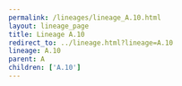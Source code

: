 ```yaml
---
permalink: /lineages/lineage_A.10.html
layout: lineage_page
title: Lineage A.10
redirect_to: ../lineage.html?lineage=A.10
lineage: A.10
parent: A
children: ['A.10']
---
```

